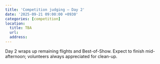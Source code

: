 ```yaml
---
title: 'Competition judging – Day 2'
date: '2025-09-21 09:00:00 +0930'
categories: [competition]
location:
  title: TBA
  url:
  address:
---
```

Day 2 wraps up remaining flights and Best-of-Show.  Expect to finish mid-afternoon; volunteers always appreciated for clean-up.
